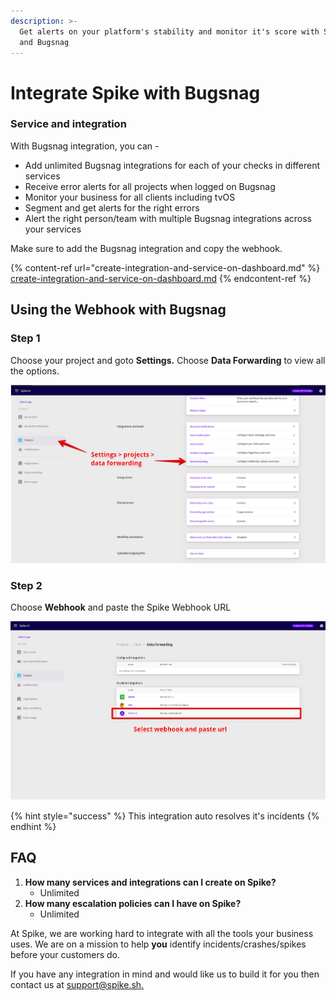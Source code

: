 ```yaml
---
description: >-
  Get alerts on your platform's stability and monitor it's score with Spike.sh
  and Bugsnag
---
```


# Integrate Spike with Bugsnag

### Service and integration

With Bugsnag integration, you can -

* &#x20;Add unlimited Bugsnag integrations for each of your checks in different services
* Receive error alerts for all projects when logged on Bugsnag
* Monitor your business for all clients including tvOS
* Segment and get alerts for the right errors
* Alert the right person/team with multiple Bugsnag integrations across your services

Make sure to add the Bugsnag integration and copy the webhook.&#x20;

{% content-ref url="create-integration-and-service-on-dashboard.md" %}
[create-integration-and-service-on-dashboard.md](create-integration-and-service-on-dashboard.md)
{% endcontent-ref %}

## Using the Webhook with Bugsnag

### Step 1

Choose your project and goto **Settings.** Choose **Data Forwarding** to view all the options.

![](../.gitbook/assets/bugsnag-1.png)



### Step 2

Choose **Webhook** and paste the Spike Webhook URL

![](../.gitbook/assets/bugsnag-2.png)

{% hint style="success" %}
This integration auto resolves it's incidents
{% endhint %}

## FAQ

1. **How many services and integrations can I create on Spike?**
   * Unlimited
2. **How many escalation policies can I have on Spike?**
   * Unlimited

At Spike, we are working hard to integrate with all the tools your business uses. We are on a mission to help **you** identify incidents/crashes/spikes before your customers do.

If you have any integration in mind and would like us to build it for you then contact us at [support@spike.sh.](mailto:support@spike.sh)
